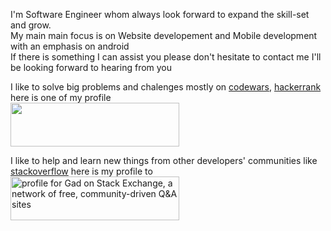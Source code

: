 I'm Software Engineer whom always look forward to expand the skill-set and grow.<br>
My main main focus is on Website developement and Mobile development with an emphasis on android<br>
If there is something I can assist you please don't hesitate to contact me I'll be looking forward to hearing from you

I like to solve big problems and chalenges mostly on [codewars](https://www.codewars.com/users/Umutambyi%20Gad), [hackerrank](https://www.hackerrank.com/_Gad_)
here is one of my profile
<br>
<a href="https://www.codewars.com/users/Umutambyi%20Gad" title="profile of Umutambyi Gad on codewars">
 	<img src="https://www.codewars.com/users/Umutambyi%20Gad/badges/large" width="270" height="70">
</a>


I like to help and learn new things from other developers' communities like
[stackoverflow](https://www.stackoverflow.com/users/18576302) here is my profile to
<br>
<a href="https://stackexchange.com/users/18576302">
   <img src="https://stackexchange.com/users/flair/18576302.png" width="270" height="70" alt="profile for Gad on Stack Exchange, a network of free, community-driven Q&amp;A sites" title="profile of Umutambyi Gad on Stack Overflow"></a>

<!--
**umutambyi-gad/umutambyi-gad** is a ✨ _special_ ✨ repository because its `README.md` (this file) appears on your GitHub profile..
Here are some ideas to get you started:

- 🔭 I’m currently working on ...
- 🌱 I’m currently learning ...
- 👯 I’m looking to collaborate on ...
- 🤔 I’m looking for help with ...
- 💬 Ask me about ...
- 📫 How to reach me: ...
- 😄 Pronouns: ...
- ⚡ Fun fact: ...
-->
